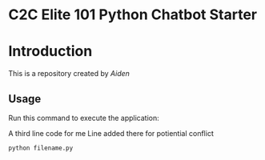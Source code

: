 # C2C Elite 101 Python Chatbot Starter

# Introduction

This is a repository created by *Aiden*

## Usage
Run this command to execute the application:

A third line code for me
Line added there for potiential conflict

`python filename.py`

 

```
